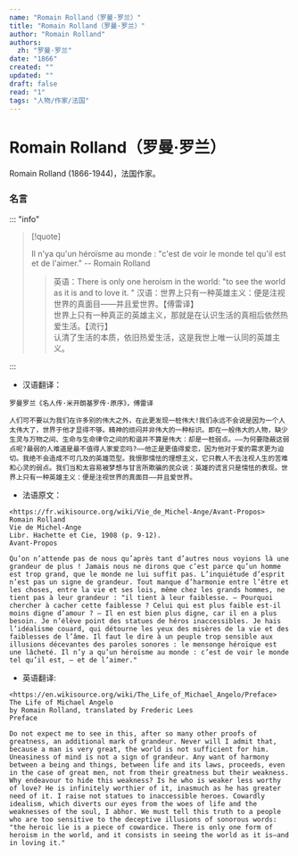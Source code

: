 ```yaml
---
name: "Romain Rolland（罗曼·罗兰）"
title: "Romain Rolland（罗曼·罗兰）"
author: "Romain Rolland"
authors:
  zh: "罗曼·罗兰"
date: "1866"
created: ""
updated: ""
draft: false
read: "1"
tags: "人物/作家/法国"
---
```


# Romain Rolland（罗曼·罗兰）

Romain Rolland (1866-1944)，法国作家。

### 名言

::: "info"

> [!quote]
>
> Il n'ya qu'un héroïsme au monde : "c'est de voir le monde tel qu'il est et de l'aimer." -- Romain Rolland
>
> > 英语：There is only one heroism in the world: "to see the world as it is and to love it.  "
> > 汉语：世界上只有一种英雄主义：便是注视世界的真面目——并且爱世界。【傅雷译】  
> > 世界上只有一种真正的英雄主义，那就是在认识生活的真相后依然热爱生活。【流行】  
> > 认清了生活的本质，依旧热爱生活，这是我世上唯一认同的英雄主义。  

:::

* 汉语翻译：
```
罗曼罗兰《名人传·米开朗基罗传·原序》，傅雷译

人们可不要以为我们在许多别的伟大之外，在此更发现一桩伟大!我们永远不会说是因为一个人太伟大了，世界于他才显得不够。精神的烦闷并非伟大的一种标识。即在一般伟大的人物，缺少生灵与万物之间、生命与生命律令之间的和谐并不算是伟大：却是一桩弱点。——为何要隐蔽这弱点呢?最弱的人难道是最不值得人家爱恋吗?——他正是更值得爱恋，因为他对于爱的需求更为迫切。我绝不会造成不可几及的英雄范型。我恨那懦怯的理想主义，它只教人不去注视人生的苦难和心灵的弱点。我们当和太容易被梦想与甘言所欺骗的民众说：英雄的谎言只是懦怯的表现。世界上只有一种英雄主义：便是注视世界的真面目——并且爱世界。
```

* 法语原文：
```
<https://fr.wikisource.org/wiki/Vie_de_Michel-Ange/Avant-Propos>
Romain Rolland
Vie de Michel-Ange
Libr. Hachette et Cie, 1908 (p. 9-12).
Avant-Propos

Qu’on n’attende pas de nous qu’après tant d’autres nous voyions là une grandeur de plus ! Jamais nous ne dirons que c’est parce qu’un homme est trop grand, que le monde ne lui suffit pas. L’inquiétude d’esprit n’est pas un signe de grandeur. Tout manque d’harmonie entre l’être et les choses, entre la vie et ses lois, même chez les grands hommes, ne tient pas à leur grandeur : "il tient à leur faiblesse. — Pourquoi chercher à cacher cette faiblesse ? Celui qui est plus faible est-il moins digne d’amour ? — Il en est bien plus digne, car il en a plus besoin. Je n’élève point des statues de héros inaccessibles. Je hais l’idéalisme couard, qui détourne les yeux des misères de la vie et des faiblesses de l’âme. Il faut le dire à un peuple trop sensible aux illusions décevantes des paroles sonores : le mensonge héroïque est une lâcheté. Il n’y a qu’un héroïsme au monde : c’est de voir le monde tel qu’il est, — et de l’aimer."
```

* 英语翻译:
```
<https://en.wikisource.org/wiki/The_Life_of_Michael_Angelo/Preface>
The Life of Michael Angelo
by Romain Rolland, translated by Frederic Lees
Preface

Do not expect me to see in this, after so many other proofs of greatness, an additional mark of grandeur. Never will I admit that, because a man is very great, the world is not sufficient for him. Uneasiness of mind is not a sign of grandeur. Any want of harmony between a being and things, between life and its laws, proceeds, even in the case of great men, not from their greatness but their weakness. Why endeavour to hide this weakness? Is he who is weaker less worthy of love? He is infinitely worthier of it, inasmuch as he has greater need of it. I raise not statues to inaccessible heroes. Cowardly idealism, which diverts our eyes from the woes of life and the weaknesses of the soul, I abhor. We must tell this truth to a people who are too sensitive to the deceptive illusions of sonorous words: "the heroic lie is a piece of cowardice. There is only one form of heroism in the world, and it consists in seeing the world as it is—and in loving it."
```

